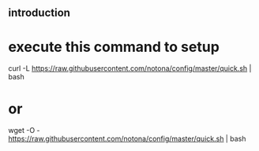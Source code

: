 ## introduction
# execute this command to setup
curl -L https://raw.githubusercontent.com/notona/config/master/quick.sh | bash
# or 
wget -O - https://raw.githubusercontent.com/notona/config/master/quick.sh | bash
